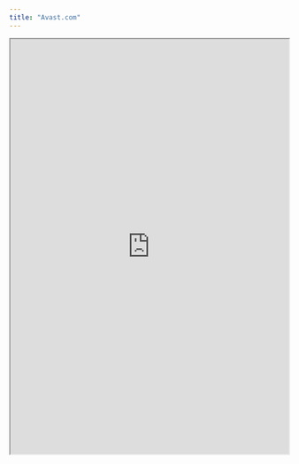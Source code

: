 ```yaml
---
title: "Avast.com"
---
```



<iframe height="750" width="100%" src="https://ewelton.github.io/ktest/wiki.html#Avast.com"></iframe>
